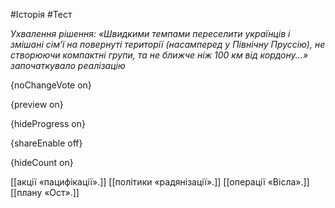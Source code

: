 #Історія #Тест

*Ухвалення рішення: «Швидкими темпами переселити українців і змішані  сім’ї на повернуті території (насамперед у Північну Пруссію), не  створюючи компактні групи, та не ближче ніж 100 км від кордону...» започаткувало реалізацію*

{noChangeVote on}

{preview on}

{hideProgress on}

{shareEnable off}

{hideCount on}

[[акції «пацифікації».]]
[[політики «радянізації».]]
[[операції «Вісла».]]
[[плану «Ост».]]
